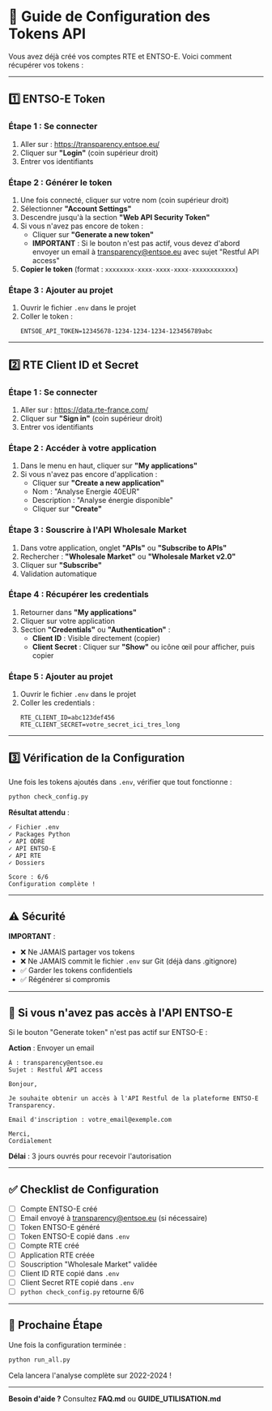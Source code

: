 # 🔑 Guide de Configuration des Tokens API

Vous avez déjà créé vos comptes RTE et ENTSO-E. Voici comment récupérer vos tokens :

---

## 1️⃣ ENTSO-E Token

### Étape 1 : Se connecter
1. Aller sur : https://transparency.entsoe.eu/
2. Cliquer sur **"Login"** (coin supérieur droit)
3. Entrer vos identifiants

### Étape 2 : Générer le token
1. Une fois connecté, cliquer sur votre nom (coin supérieur droit)
2. Sélectionner **"Account Settings"**
3. Descendre jusqu'à la section **"Web API Security Token"**
4. Si vous n'avez pas encore de token :
   - Cliquer sur **"Generate a new token"**
   - **IMPORTANT** : Si le bouton n'est pas actif, vous devez d'abord envoyer un email à transparency@entsoe.eu avec sujet "Restful API access"
5. **Copier le token** (format : `xxxxxxxx-xxxx-xxxx-xxxx-xxxxxxxxxxxx`)

### Étape 3 : Ajouter au projet
1. Ouvrir le fichier `.env` dans le projet
2. Coller le token :
   ```
   ENTSOE_API_TOKEN=12345678-1234-1234-1234-123456789abc
   ```

---

## 2️⃣ RTE Client ID et Secret

### Étape 1 : Se connecter
1. Aller sur : https://data.rte-france.com/
2. Cliquer sur **"Sign in"** (coin supérieur droit)
3. Entrer vos identifiants

### Étape 2 : Accéder à votre application
1. Dans le menu en haut, cliquer sur **"My applications"**
2. Si vous n'avez pas encore d'application :
   - Cliquer sur **"Create a new application"**
   - Nom : "Analyse Energie 40EUR"
   - Description : "Analyse énergie disponible"
   - Cliquer sur **"Create"**

### Étape 3 : Souscrire à l'API Wholesale Market
1. Dans votre application, onglet **"APIs"** ou **"Subscribe to APIs"**
2. Rechercher : **"Wholesale Market"** ou **"Wholesale Market v2.0"**
3. Cliquer sur **"Subscribe"**
4. Validation automatique

### Étape 4 : Récupérer les credentials
1. Retourner dans **"My applications"**
2. Cliquer sur votre application
3. Section **"Credentials"** ou **"Authentication"** :
   - **Client ID** : Visible directement (copier)
   - **Client Secret** : Cliquer sur **"Show"** ou icône œil pour afficher, puis copier

### Étape 5 : Ajouter au projet
1. Ouvrir le fichier `.env` dans le projet
2. Coller les credentials :
   ```
   RTE_CLIENT_ID=abc123def456
   RTE_CLIENT_SECRET=votre_secret_ici_tres_long
   ```

---

## 3️⃣ Vérification de la Configuration

Une fois les tokens ajoutés dans `.env`, vérifier que tout fonctionne :

```bash
python check_config.py
```

**Résultat attendu** :
```
✓ Fichier .env
✓ Packages Python
✓ API ODRE
✓ API ENTSO-E
✓ API RTE
✓ Dossiers

Score : 6/6
Configuration complète !
```

---

## ⚠️ Sécurité

**IMPORTANT** :
- ❌ Ne JAMAIS partager vos tokens
- ❌ Ne JAMAIS commit le fichier `.env` sur Git (déjà dans .gitignore)
- ✅ Garder les tokens confidentiels
- ✅ Régénérer si compromis

---

## 🔄 Si vous n'avez pas accès à l'API ENTSO-E

Si le bouton "Generate token" n'est pas actif sur ENTSO-E :

**Action** : Envoyer un email
```
À : transparency@entsoe.eu
Sujet : Restful API access

Bonjour,

Je souhaite obtenir un accès à l'API Restful de la plateforme ENTSO-E Transparency.

Email d'inscription : votre_email@exemple.com

Merci,
Cordialement
```

**Délai** : 3 jours ouvrés pour recevoir l'autorisation

---

## ✅ Checklist de Configuration

- [ ] Compte ENTSO-E créé
- [ ] Email envoyé à transparency@entsoe.eu (si nécessaire)
- [ ] Token ENTSO-E généré
- [ ] Token ENTSO-E copié dans `.env`
- [ ] Compte RTE créé
- [ ] Application RTE créée
- [ ] Souscription "Wholesale Market" validée
- [ ] Client ID RTE copié dans `.env`
- [ ] Client Secret RTE copié dans `.env`
- [ ] `python check_config.py` retourne 6/6

---

## 🚀 Prochaine Étape

Une fois la configuration terminée :

```bash
python run_all.py
```

Cela lancera l'analyse complète sur 2022-2024 !

---

**Besoin d'aide ?** Consultez **FAQ.md** ou **GUIDE_UTILISATION.md**
